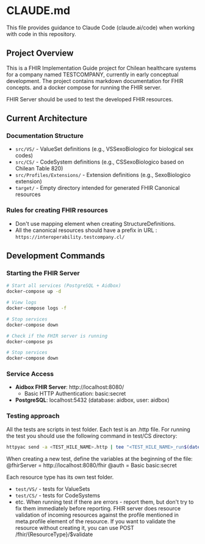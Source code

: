 # CLAUDE.md

This file provides guidance to Claude Code (claude.ai/code) when working with code in this repository.

## Project Overview

This is a FHIR Implementation Guide project for Chilean healthcare systems for a company named TESTCOMPANY, currently in early conceptual development. The project contains markdown documentation for FHIR concepts. and a docker compose for running the FHIR server.

FHIR Server should be used to test the developed FHIR resources.


## Current Architecture

### Documentation Structure
- `src/VS/` - ValueSet definitions (e.g., VSSexoBiologico for biological sex codes)
- `src/CS/` - CodeSystem definitions (e.g., CSSexoBiologico based on Chilean Table 820)
- `src/Profiles/Extensions/` - Extension definitions (e.g., SexoBiologico extension)
- `target/` - Empty directory intended for generated FHIR Canonical resources

### Rules for creating FHIR resources
- Don't use mapping element when creating StructureDefinitions.
- All the canonical resources should have a prefix in URL : `https://interoperability.testcompany.cl/`

## Development Commands

### Starting the FHIR Server

```bash
# Start all services (PostgreSQL + Aidbox)
docker-compose up -d

# View logs
docker-compose logs -f

# Stop services
docker-compose down

# Check if the FHIR server is running
docker-compose ps

# Stop services
docker-compose down
```

### Service Access



- **Aidbox FHIR Server**: http://localhost:8080/
  * Basic HTTP Authentication: basic:secret
- **PostgreSQL**: localhost:5432 (database: aidbox, user: aidbox)

### Testing approach

All the tests are scripts in test folder.
Each test is an .http file. For running the test you should use the following command in test/CS directory:
```bash
httpyac send -a <TEST_HILE_NAME>.http | tee "<TEST_HILE_NAME>_run$(date +%Y%m%d%H%M%S).log"
```
When creating a new test, define the variables at the beginning of the file:
@fhirServer = http://localhost:8080/fhir
@auth = Basic basic:secret

Each resource type has its own test folder.
- `test/VS/` - tests for ValueSets
- `test/CS/` - tests for CodeSystems
- etc.
When running test if there are errors - report them, but don't try to fix them immediately before reporting.
FHIR server does resource validation of incoming resources against the profile mentioned in meta.profile element of the resource.
If you want to validate the resource without creating it, you can use POST /fhir/{ResourceType}/$validate

